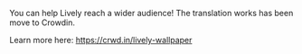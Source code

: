 You can help Lively reach a wider audience! The translation works has been move to Crowdin.

Learn more here:
https://crwd.in/lively-wallpaper
